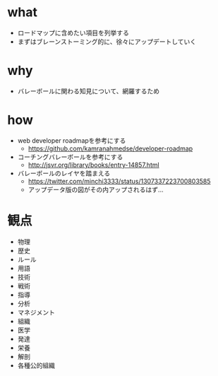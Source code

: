 # what
- ロードマップに含めたい項目を列挙する
- まずはブレーンストーミング的に、徐々にアップデートしていく

# why
- バレーボールに関わる知見について、網羅するため

# how
- web developer roadmapを参考にする
  - https://github.com/kamranahmedse/developer-roadmap
- コーチングバレーボールを参考にする
  - http://jsvr.org/library/books/entry-14857.html
- バレーボールのレイヤを踏まえる
  - https://twitter.com/minchi3333/status/1307337223700803585
  - アップデータ版の図がその内アップされるはず...

# 観点
- 物理
- 歴史
- ルール
- 用語
- 技術
- 戦術
- 指導
- 分析
- マネジメント
- 組織
- 医学
- 発達
- 栄養
- 解剖
- 各種公的組織
